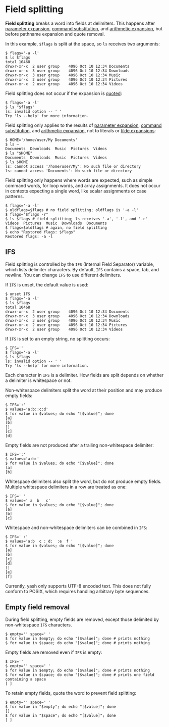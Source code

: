 # Field splitting

**Field splitting** breaks a word into fields at delimiters. This happens after [parameter expansion], [command substitution], and [arithmetic expansion], but before pathname expansion and quote removal.

In this example, `$flags` is split at the space, so `ls` receives two arguments:

```shell,no_run
$ flags='-a -l'
$ ls $flags
total 10468
drwxr-xr-x  2 user group    4096 Oct 10 12:34 Documents
drwxr-xr-x  3 user group    4096 Oct 10 12:34 Downloads
drwxr-xr-x  3 user group    4096 Oct 10 12:34 Music
drwxr-xr-x  2 user group    4096 Oct 10 12:34 Pictures
drwxr-xr-x  2 user group    4096 Oct 10 12:34 Videos
```

Field splitting does not occur if the expansion is [quoted](quoting.md):

```shell,no_run
$ flags='-a -l'
$ ls "$flags"
ls: invalid option -- ' '
Try 'ls --help' for more information.
```

Field splitting only applies to the results of [parameter expansion], [command substitution], and [arithmetic expansion], not to literals or [tilde expansions](tilde.md):

```shell,no_run
$ HOME='/home/user/My Documents'
$ ls ~
Documents  Downloads  Music  Pictures  Videos
$ ls "$HOME"
Documents  Downloads  Music  Pictures  Videos
$ ls $HOME
ls: cannot access '/home/user/My': No such file or directory
ls: cannot access 'Documents': No such file or directory
```

Field splitting only happens where words are expected, such as simple command words, for loop words, and array assignments. It does not occur in contexts expecting a single word, like scalar assignments or case patterns.

```shell,no_run
$ flags='-a -l'
$ oldflags=$flags # no field splitting; oldflags is '-a -l'
$ flags="$flags -r"
$ ls $flags # field splitting; ls receives '-a', '-l', and '-r'
Videos  Pictures  Music  Downloads  Documents
$ flags=$oldflags # again, no field splitting
$ echo "Restored flags: $flags"
Restored flags: -a -l
```

## IFS

Field splitting is controlled by the `IFS` (Internal Field Separator) variable, which lists delimiter characters. By default, `IFS` contains a space, tab, and newline. You can change `IFS` to use different delimiters.

If `IFS` is unset, the default value is used:

```shell,no_run
$ unset IFS
$ flags='-a -l'
$ ls $flags
total 10468
drwxr-xr-x  2 user group    4096 Oct 10 12:34 Documents
drwxr-xr-x  3 user group    4096 Oct 10 12:34 Downloads
drwxr-xr-x  3 user group    4096 Oct 10 12:34 Music
drwxr-xr-x  2 user group    4096 Oct 10 12:34 Pictures
drwxr-xr-x  2 user group    4096 Oct 10 12:34 Videos
```

If `IFS` is set to an empty string, no splitting occurs:

```shell,no_run
$ IFS=''
$ flags='-a -l'
$ ls $flags
ls: invalid option -- ' '
Try 'ls --help' for more information.
```

Each character in `IFS` is a delimiter. How fields are split depends on whether a delimiter is whitespace or not.

Non-whitespace delimiters split the word at their position and may produce empty fields:

```shell
$ IFS=':'
$ values='a:b::c:d'
$ for value in $values; do echo "[$value]"; done
[a]
[b]
[]
[c]
[d]
```

Empty fields are not produced after a trailing non-whitespace delimiter:

```shell
$ IFS=':'
$ values='a:b:'
$ for value in $values; do echo "[$value]"; done
[a]
[b]
```

Whitespace delimiters also split the word, but do not produce empty fields. Multiple whitespace delimiters in a row are treated as one:

```shell
$ IFS=' '
$ values=' a  b   c'
$ for value in $values; do echo "[$value]"; done
[a]
[b]
[c]
```

Whitespace and non-whitespace delimiters can be combined in `IFS`:

```shell
$ IFS=' :'
$ values='a:b  c : d:  :e  f '
$ for value in $values; do echo "[$value]"; done
[a]
[b]
[c]
[d]
[]
[e]
[f]
```

<p class="warning">
Currently, yash only supports UTF-8 encoded text. This does not fully conform to POSIX, which requires handling arbitrary byte sequences.
</p>

## Empty field removal

During field splitting, empty fields are removed, except those delimited by non-whitespace `IFS` characters.

```shell
$ empty='' space=' '
$ for value in $empty; do echo "[$value]"; done # prints nothing
$ for value in $space; do echo "[$value]"; done # prints nothing
```

Empty fields are removed even if `IFS` is empty:

```shell
$ IFS=''
$ empty='' space=' '
$ for value in $empty; do echo "[$value]"; done # prints nothing
$ for value in $space; do echo "[$value]"; done # prints one field containing a space
[ ]
```

To retain empty fields, quote the word to prevent field splitting:

```shell
$ empty='' space=' '
$ for value in "$empty"; do echo "[$value]"; done
[]
$ for value in "$space"; do echo "[$value]"; done
[ ]
```

[parameter expansion]: parameters.md
[command substitution]: command_substitution.md
[arithmetic expansion]: arithmetic.md

